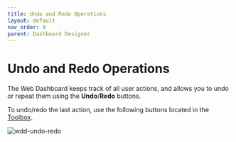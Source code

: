 ```yaml
---
title: Undo and Redo Operations
layout: default
nav_order: 9
parent: Dashboard Designer
---
```

# Undo and Redo Operations
The Web Dashboard keeps track of all user actions, and allows you to undo or repeat them using the **Undo**/**Redo** buttons.

To undo/redo the last action, use the following buttons located in the [Toolbox](ui-elements/toolbox.md).

![wdd-undo-redo](../../images/img125582.png)